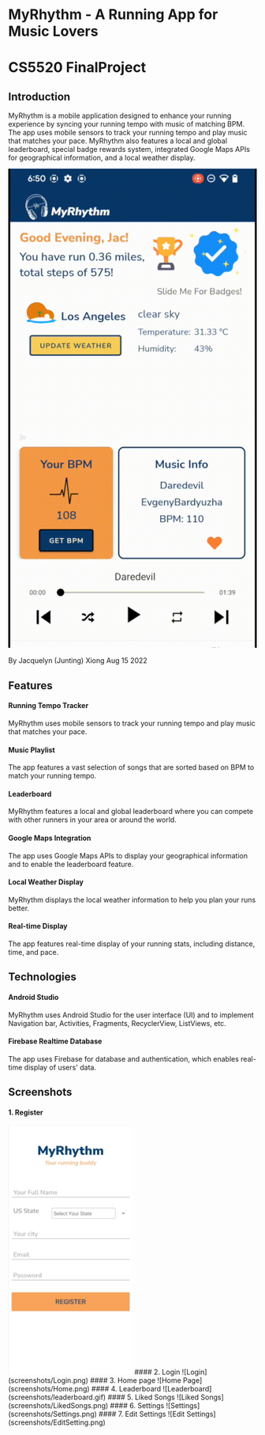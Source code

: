 # MyRhythm - A Running App for Music Lovers

# CS5520 FinalProject

 
## Introduction
MyRhythm is a mobile application designed to enhance your running experience by syncing your running tempo with music of matching BPM. The app uses mobile sensors to track your running tempo and play music that matches your pace. MyRhythm also features a local and global leaderboard, special badge rewards system, integrated Google Maps APIs for geographical information, and a local weather display.

![Home Page](screenshots/home.gif)


By Jacquelyn (Junting) Xiong
Aug 15 2022

 
## Features


#### Running Tempo Tracker
MyRhythm uses mobile sensors to track your running tempo and play music that matches your pace.

#### Music Playlist
The app features a vast selection of songs that are sorted based on BPM to match your running tempo.

#### Leaderboard
MyRhythm features a local and global leaderboard where you can compete with other runners in your area or around the world.

#### Google Maps Integration
The app uses Google Maps APIs to display your geographical information and to enable the leaderboard feature.

#### Local Weather Display
MyRhythm displays the local weather information to help you plan your runs better.

#### Real-time Display
The app features real-time display of your running stats, including distance, time, and pace.



## Technologies


#### Android Studio
MyRhythm uses Android Studio for the user interface (UI) and to implement Navigation bar, Activities, Fragments, RecyclerView, ListViews, etc.

#### Firebase Realtime Database
The app uses Firebase for database and authentication, which enables real-time display of users' data.

 

## Screenshots


#### 1. Register
<!-- 
![Register](screenshots/Register.png)
 -->
<img src="screenshots/Register.png" width="50%" height="50%">
#### 2. Login
![Login](screenshots/Login.png)
#### 3. Home page
![Home Page](screenshots/Home.png)
#### 4. Leaderboard
![Leaderboard](screenshots/leaderboard.gif)
#### 5. Liked Songs
![Liked Songs](screenshots/LikedSongs.png)
#### 6. Settings
![Settings](screenshots/Settings.png)
#### 7. Edit Settings
![Edit Settings](screenshots/EditSetting.png)